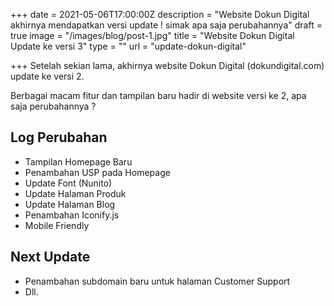 +++
date = 2021-05-06T17:00:00Z
description = "Website Dokun Digital akhirnya mendapatkan versi update ! simak apa saja perubahannya"
draft = true
image = "/images/blog/post-1.jpg"
title = "Website Dokun Digital Update ke versi 3"
type = ""
url = "update-dokun-digital"

+++
Setelah sekian lama, akhirnya website Dokun Digital (dokundigital.com) update ke versi 2.

Berbagai macam fitur dan tampilan baru hadir di website versi ke 2, apa saja perubahannya ?

## Log Perubahan

* Tampilan Homepage Baru
* Penambahan USP pada Homepage
* Update Font (Nunito)
* Update Halaman Produk
* Update Halaman Blog
* Penambahan Iconify.js
* Mobile Friendly

## Next Update

* Penambahan subdomain baru untuk halaman Customer Support
* Dll.